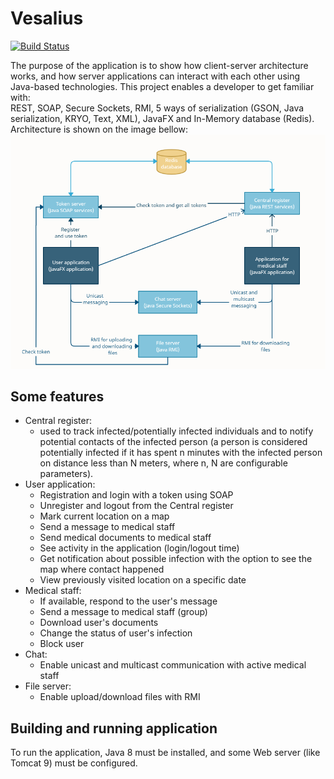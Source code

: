# Vesalius

[![Build Status](https://travis-ci.org/joemccann/dillinger.svg?branch=master)](https://travis-ci.org/joemccann/dillinger)

The purpose of the application is to show how client-server architecture works, and how server applications can interact with each other using Java-based technologies. This project enables a developer to get familiar with:  
REST, SOAP, Secure Sockets, RMI, 5 ways of serialization (GSON, Java serialization, KRYO, Text, XML), JavaFX and In-Memory database (Redis).
Architecture is shown on the image bellow:  
![Architecture](/Architecture.png)  
## Some features
- Central register:
    - used to track infected/potentially infected individuals and to notify 
potential contacts of the infected person (a person is considered potentially infected if it has spent
n minutes with the infected person on distance less than N meters, where n, N are configurable parameters).
- User application:
  - Registration and login with a token using SOAP
  - Unregister and logout from the Central register
  - Mark current location on a map
  - Send a message to medical staff
  - Send medical documents to medical staff
  - See activity in the application (login/logout time)
  - Get notification about possible infection with the option to see the map where contact happened
  - View previously visited location on a specific date
-  Medical staff:
   - If available, respond to the user's message
   - Send a message to medical staff (group)
   - Download user's documents
   - Change the status of user's infection
   - Block user
- Chat:
  - Enable unicast and multicast communication with active medical staff
- File server:
  - Enable upload/download files with RMI

## Building and running application
To run the application, Java 8 must be installed, and some Web server (like Tomcat 9) must be configured.